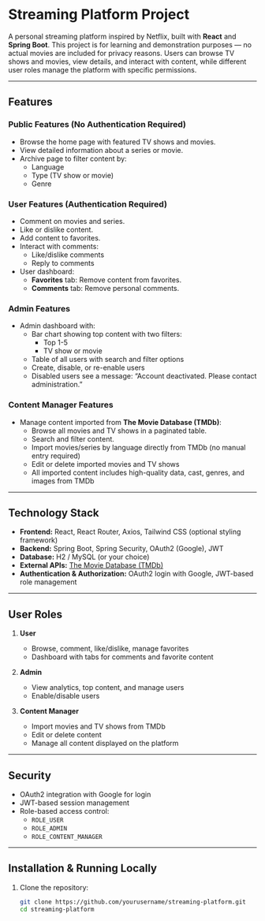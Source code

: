 # Streaming Platform Project

A personal streaming platform inspired by Netflix, built with **React** and **Spring Boot**. This project is for learning and demonstration purposes — no actual movies are included for privacy reasons. Users can browse TV shows and movies, view details, and interact with content, while different user roles manage the platform with specific permissions.

---

## Features

### Public Features (No Authentication Required)
- Browse the home page with featured TV shows and movies.
- View detailed information about a series or movie.
- Archive page to filter content by:
  - Language
  - Type (TV show or movie)
  - Genre

### User Features (Authentication Required)
- Comment on movies and series.
- Like or dislike content.
- Add content to favorites.
- Interact with comments:
  - Like/dislike comments
  - Reply to comments
- User dashboard:
  - **Favorites** tab: Remove content from favorites.
  - **Comments** tab: Remove personal comments.

### Admin Features
- Admin dashboard with:
  - Bar chart showing top content with two filters:
    - Top 1-5
    - TV show or movie
  - Table of all users with search and filter options
  - Create, disable, or re-enable users
  - Disabled users see a message: “Account deactivated. Please contact administration.”

### Content Manager Features
- Manage content imported from **The Movie Database (TMDb)**:
  - Browse all movies and TV shows in a paginated table.
  - Search and filter content.
  - Import movies/series by language directly from TMDb (no manual entry required)
  - Edit or delete imported movies and TV shows
  - All imported content includes high-quality data, cast, genres, and images from TMDb

---

## Technology Stack

- **Frontend:** React, React Router, Axios, Tailwind CSS (optional styling framework)
- **Backend:** Spring Boot, Spring Security, OAuth2 (Google), JWT
- **Database:** H2 / MySQL (or your choice)
- **External APIs:** [The Movie Database (TMDb)](https://www.themoviedb.org/documentation/api)
- **Authentication & Authorization:** OAuth2 login with Google, JWT-based role management

---

## User Roles

1. **User**
   - Browse, comment, like/dislike, manage favorites
   - Dashboard with tabs for comments and favorite content

2. **Admin**
   - View analytics, top content, and manage users
   - Enable/disable users

3. **Content Manager**
   - Import movies and TV shows from TMDb
   - Edit or delete content
   - Manage all content displayed on the platform

---

## Security

- OAuth2 integration with Google for login
- JWT-based session management
- Role-based access control:
  - `ROLE_USER`
  - `ROLE_ADMIN`
  - `ROLE_CONTENT_MANAGER`

---

## Installation & Running Locally

1. Clone the repository:  
   ```bash
   git clone https://github.com/yourusername/streaming-platform.git
   cd streaming-platform
